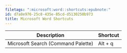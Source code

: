 ```yaml
---
filetags: ":microsoft:word::shortcuts:epubnote:"
id: d7a8e976-25c8-435e-85cd-d5130250b973
title: Microsoft Word Shortcuts
---
```


| Description                        | Shortcut |
|------------------------------------|----------|
| Microsoft Search (Command Palette) | Alt + q  |

